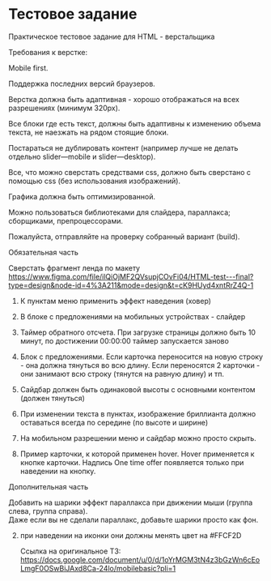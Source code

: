 # Тестовое задание

Практическое тестовое задание для HTML - верстальщика


Требования к верстке:


Mobile first.

Поддержка последних версий браузеров.

Верстка должна быть адаптивная - хорошо отображаться на всех разрешениях (минимум 320px).

Все блоки где есть текст, должны быть адаптивны к изменению объема текста, не наезжать на рядом стоящие блоки.

Постараться не дублировать контент (например лучше не делать отдельно slider—mobile и slider—desktop).

Все, что можно сверстать средствами css, должно быть сверстано с помощью css (без использования изображений).

Графика должна быть оптимизированной.

Можно пользоваться библиотеками для слайдера, параллакса; сборщиками, препроцессорами.

Пожалуйста, отправляйте на проверку собранный вариант (build).


Обязательная часть


Сверстать фрагмент ленда по макету https://www.figma.com/file/ilQiOjMF2QVsupjCOvFi04/HTML-test---final?type=design&node-id=4%3A211&mode=design&t=cK9HUyd4xntRrZ4Q-1


1. К пунктам меню применить эффект наведения (ховер)

2. В блоке с предложениями на мобильных устройствах - слайдер

3. Таймер обратного отсчета. При загрузке страницы должно быть 10 минут, по достижении 00:00:00 таймер запускается заново



4.  Блок с предложениями.  Если карточка переносится на новую строку - она должна тянуться во всю длину. Если переносятся 2 карточки - они занимают всю строку (тянутся на равную длину) и тп.



5. Сайдбар должен быть одинаковой высоты с основными контентом (должен тянуться)

6. При изменении текста в пунктах, изображение бриллианта должно оставаться всегда по середине (по высоте и ширине)



7. На мобильном разрешении меню и сайдбар можно просто скрыть.

8. Пример карточки, к которой применен hover. Hover применяется к кнопке карточки. Надпись One time offer появляется только при наведении на кнопку.





Дополнительная часть


Добавить  на шарики эффект параллакса при движении мыши  (группа слева, группа справа).  
Даже если вы не сделали параллакс, добавьте шарики просто как фон.


2. при наведении на иконки они должны менять цвет на #FFCF2D


   Ссылка на оригинальное ТЗ:
   https://docs.google.com/document/u/0/d/1oYrMGM3tN4z3bGzWn6cEoLmgF0OSwBiJAxd8Ca-24lo/mobilebasic?pli=1


